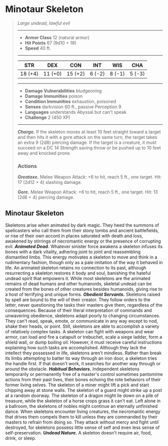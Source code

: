 # Minotaur Skeleton
>*Large undead, lawful evil*
>___
>- **Armor Class** 12 (natural armor)
>- **Hit Points** 67 (9d10 + 18)
>- **Speed** 40 ft.
>___
>|STR|DEX|CON|INT|WIS|CHA|
>|:---:|:---:|:---:|:---:|:---:|:---:|
>|18 (+4)|11 (+0)|15 (+2)|6 (-2)|8 (-1)|5 (-3)|
>___
>- **Damage Vulnerabilities** bludgeoning
>- **Damage Immunities** poison
>- **Condition Immunities** exhaustion, poisoned
>- **Senses** darkvision 60 ft., passive Perception 9
>- **Languages** understands Abyssal but can't speak
>- **Challenge** 2 (450 XP)
>___
>***Charge.*** If the skeleton moves at least 10 feet straight toward a target and then hits it with a gore attack on the same turn, the target takes an extra 9 (2d8) piercing damage. If the target is a creature, it must succeed on a DC 14 Strength saving throw or be pushed up to 10 feet away and knocked prone.  
>
>### Actions
>***Greataxe.*** Melee Weapon Attack: +6 to hit, reach 5 ft., one target. Hit: 17 (2d12 + 4) slashing damage.  
>
>***Gore.*** Melee Weapon Attack: +6 to hit, reach 5 ft., one target. Hit: 13 (2d8 + 4) piercing damage.
## Minotaur Skeleton
Skeletons arise when animated by dark magic. They heed the summons of spellcasters who call them from their stony tombs and ancient battlefields, or rise of their own accord in places saturated with death and loss, awakened by stirrings of necromantic energy or the presence of corrupting evil.
***Animated Dead.*** Whatever sinister force awakens a skeleton infuses its bones with a dark vitality, adhering joint to joint and reassembling dismantled limbs. This energy motivates a skeleton to move and think in a rudimentary fashion, though only as a pale imitation of the way it behaved in life. An animated skeleton retains no connection to its past, although resurrecting a skeleton restores it body and soul, banishing the hateful undead spirit that empowers it.
While most skeletons are the animated remains of dead humans and other humanoids, skeletal undead can be created from the bones of other creatures besides humanoids, giving rise to a host of terrifying and unique forms.
***Obedient Servants.*** Skeletons raised by spell are bound to the will of their creator. They follow orders to the letter, never questioning the tasks their masters give them, regardless of the consequences. Because of their literal interpretation of commands and unwavering obedience, skeletons adapt poorly to changing circumstances. They can't read, speak, emote, or communicate in any way except to nod, shake their heads, or point. Still, skeletons are able to accomplish a variety of relatively complex tasks.
A skeleton can fight with weapons and wear armor, can load and fire a catapult or trebuchet, scale a siege ladder, form a shield wall, or dump boiling oil. However, it must receive careful instructions explaining how such tasks are accomplished.
Although they lack the intellect they possessed in life, skeletons aren't mindless. Rather than break its limbs attempting to batter its way through an iron door, a skeleton tries the handle first. If that doesn't work, it searches for another way through or around the obstacle.
***Habitual Behaviors.*** Independent skeletons temporarily or permanently free of a master's control sometimes pantomime actions from their past lives, their bones echoing the rote behaviors of their former living selves. The skeleton of a miner might lift a pick and start chipping away at stone walls. The skeleton of a guard might strike up a post at a random doorway. The skeleton of a dragon might lie down on a pile of treasure, while the skeleton of a horse crops grass it can't eat. Left alone in a ballroom, the skeletons of nobles might continue an eternally unfinished dance.
When skeletons encounter living creatures, the necromantic energy that drives them compels them to kill unless they are commanded by their masters to refrain from doing so. They attack without mercy and fight until destroyed, for skeletons possess little sense of self and even less sense of self-preservation.
***Undead Nature.*** A skeleton doesn't require air, food, drink, or sleep.